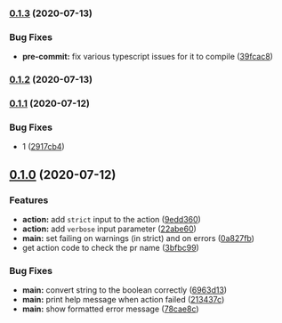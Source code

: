 ### [0.1.3](https://github.com/viktor-ku/pr-commitlint-action/compare/v0.1.2...v0.1.3) (2020-07-13)


### Bug Fixes

* **pre-commit:** fix various typescript issues for it to compile ([39fcac8](https://github.com/viktor-ku/pr-commitlint-action/commit/39fcac84b8c15d5eac5b055c88fd3866d29da42d))

### [0.1.2](https://github.com/viktor-ku/pr-commitlint-action/compare/v0.1.1...v0.1.2) (2020-07-13)

### [0.1.1](https://github.com/viktor-ku/pr-commitlint-action/compare/v0.1.0...v0.1.1) (2020-07-12)


### Bug Fixes

* 1 ([2917cb4](https://github.com/viktor-ku/pr-commitlint-action/commit/2917cb41b1ed0729e4d5fd5fdb55ed3fe79ba609))

## [0.1.0](https://github.com/viktor-ku/pr-commitlint-action/compare/3bfbc991bc932ac7ec59f8380e1a97ed9f83ddd3...v0.1.0) (2020-07-12)


### Features

* **action:** add `strict` input to the action ([9edd360](https://github.com/viktor-ku/pr-commitlint-action/commit/9edd360fe987e389efadf3e274f9b3314599ece8))
* **action:** add `verbose` input parameter ([22abe60](https://github.com/viktor-ku/pr-commitlint-action/commit/22abe608373cf02d333fd5aa71b262d98825d4ed))
* **main:** set failing on warnings (in strict) and on errors ([0a827fb](https://github.com/viktor-ku/pr-commitlint-action/commit/0a827fb33ae31aa4d51b18478bfab37781333819))
* get action code to check the pr name ([3bfbc99](https://github.com/viktor-ku/pr-commitlint-action/commit/3bfbc991bc932ac7ec59f8380e1a97ed9f83ddd3))


### Bug Fixes

* **main:** convert string to the boolean correctly ([6963d13](https://github.com/viktor-ku/pr-commitlint-action/commit/6963d13e8056e50282cc6b7ba0b73f2bf9b54029))
* **main:** print help message when action failed ([213437c](https://github.com/viktor-ku/pr-commitlint-action/commit/213437c461f327bacd0c1e98f500412ec53cb176))
* **main:** show formatted error message ([78cae8c](https://github.com/viktor-ku/pr-commitlint-action/commit/78cae8ce1d19dae478c761f0d10473753499e7fd))


